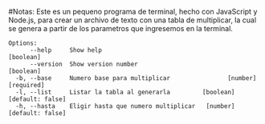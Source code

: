 #Notas:
Este es un pequeno programa de terminal, hecho con JavaScript y Node.js, para crear un archivo de texto con una tabla de multiplicar, la cual se genera a partir de los parametros que ingresemos en la terminal.

```
Options:
      --help     Show help                                             [boolean]
      --version  Show version number                                   [boolean]
  -b, --base     Numero base para multiplicar                [number] [required]
  -l, --list     Listar la tabla al generarla         [boolean] [default: false]
  -h, --hasta    Eligir hasta que numero multiplicar   [number] [default: false]
```